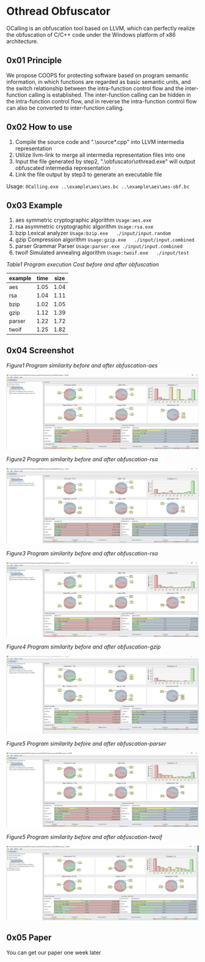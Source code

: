# Othread Obfuscator

OCalling is an obfuscation tool based on LLVM, which can perfectly realize the obfuscation of C/C++ code under the Windows platform of x86 architecture.

## 0x01 Principle

We propose COOPS for protecting software based on program semantic information, in which functions are regarded as basic semantic units, and the switch relationship between the intra-function control flow and the inter-function calling is established. The inter-function calling can be hidden in the intra-function control flow, and in reverse the intra-function control flow can also be converted to inter-function calling. 

## 0x02 How to use

1. Compile the source code and ".\source\*.cpp" into LLVM intermedia representation
2. Utilize llvm-link to merge all intermedia representation files into one
3. Input the file generated by step2, ".\obfuscator\othread.exe" will output obfuscated intermedia representation
4. Link the file output by step3 to generate an executable file

Usage: `OCalling.exe ..\example\aes\aes.bc ..\example\aes\aes-obf.bc`

## 0x03 Example

1. aes		symmetric cryptographic algorithm	`Usage:aes.exe`
2. rsa		asymmetric cryptographic algorithm	`Usage:rsa.exe`
3. bzip		Lexical analyzer					`Usage:bzip.exe   ./input/input.random`
4. gzip		Compression algorithm				`Usage:gzip.exe   ./input/input.combined`
5. parser	Grammar Parser    				    `Usage:parser.exe ./input/input.combined`
6. twoif	Simulated annealing algorithm		`Usage:twoif.exe   ./input/test`


*Table1 Program execution Cost before and after obfuscation*

| example | time | size | 
| ------- | -----| -----|
| aes     | 1.05 | 1.04 |  
| rsa     | 1.04 | 1.11 |   
| bzip    | 1.02 | 1.05 |  
| gzip    | 1.12 | 1.39 |  
| parser  | 1.22 | 1.72 |   
| twoif   | 1.25 | 1.82 |   


## 0x04 Screenshot

*Figure1 Program similarity before and after obfuscation-aes*

![aes](img/Bindiff/aes.png)

*Figure2 Program similarity before and after obfuscation-rsa*

![rsa](img/Bindiff/rsa.png)

*Figure3 Program similarity before and after obfuscation-rsa*

![bzip](img/Bindiff/bzip.png)

*Figure4 Program similarity before and after obfuscation-gzip*

![gzip](img/Bindiff/gzip.png)

*Figure5 Program similarity before and after obfuscation-parser*

![parser](img/Bindiff/parser.png)

*Figure5 Program similarity before and after obfuscation-twoif*

![twoif](img/Bindiff/twoif.png)


## 0x05 Paper

You can get our paper one week later